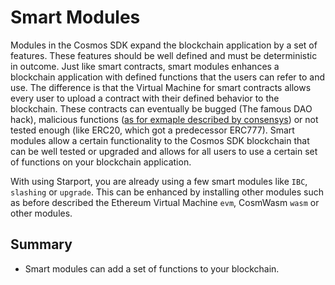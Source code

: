 # Smart Modules

Modules in the Cosmos SDK expand the blockchain application by a set of features. These features should be well defined and must be deterministic in outcome. Just like smart contracts, smart modules enhances a blockchain application with defined functions that the users can refer to and use.
The difference is that the Virtual Machine for smart contracts allows every user to upload a contract with their defined behavior to the blockchain. These contracts can eventually be bugged (The famous DAO hack), malicious functions ([as for exmaple described by consensys](https://consensys.github.io/smart-contract-best-practices/known_attacks/)) or not tested enough (like ERC20, which got a predecessor ERC777). Smart modules allow a certain functionality to the Cosmos SDK blockchain that can be well tested or upgraded and allows for all users to use a certain set of functions on your blockchain application.

With using Starport, you are already using a few smart modules like `IBC`, `slashing` or `upgrade`. This can be enhanced by installing other modules such as before described the Ethereum Virtual Machine `evm`, CosmWasm `wasm` or other modules.

## Summary

- Smart modules can add a set of functions to your blockchain.